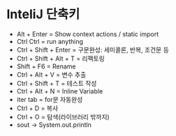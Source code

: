 # InteliJ 단축키
- Alt + Enter = Show context actions / static import
- Ctrl Ctrl = run anything
- Ctrl + Shift + Enter = 구문완성: 세미콜론, 반복, 조건문 등
- Ctrl + Shift + Alt + T = 리팩토링
- Shift + F6 = Rename
- Ctrl + Alt + V = 변수 추출
- Ctrl + Shift + T = 테스트 작성
- Ctrl + Alt + N = Inline Variable
- iter tab = for문 자동완성
- Ctrl + D = 복사
- Ctrl + O = 탐색(라이브러리 밖까지)
- sout -> System.out.println
<!--stackedit_data:
eyJoaXN0b3J5IjpbMTE1NzIyMDQwLDExODQyNjc0NiwxODExNz
ExOTc4XX0=
-->
